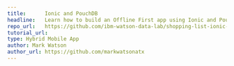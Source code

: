 ```yaml
---
title:      Ionic and PouchDB
headline:   Learn how to build an Offline First app using Ionic and PouchDB
repo_url:   https://github.com/ibm-watson-data-lab/shopping-list-ionic-pouchdb
tutorial_url: 
type: Hybrid Mobile App
author: Mark Watson
author_url: https://github.com/markwatsonatx
---
```

